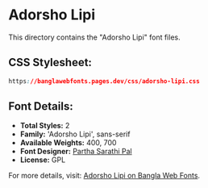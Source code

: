 # Adorsho Lipi

This directory contains the "Adorsho Lipi" font files.

## CSS Stylesheet:
```css
https://banglawebfonts.pages.dev/css/adorsho-lipi.css
```

## Font Details:
- **Total Styles:** 2
- **Family:** 'Adorsho Lipi', sans-serif
- **Available Weights:** 400, 700
- **Font Designer:** [Partha Sarathi Pal](mailto:p.s.pal.2006@gmail.com)
- **License:** GPL

For more details, visit: [Adorsho Lipi on Bangla Web Fonts](https://banglawebfonts.pages.dev/adorsho-lipi/#about).